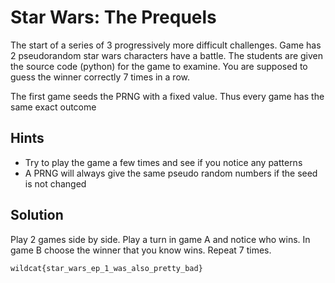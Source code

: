 # Star Wars: The Prequels

The start of a series of 3 progressively more difficult challenges.  Game has 2
pseudorandom star wars characters have a battle.  The students are given the
source code (python) for the game to examine. You are supposed to guess
the winner correctly 7 times in a row.

The first game seeds the PRNG with a fixed value.  Thus every game has the same
exact outcome

## Hints

* Try to play the game a few times and see if you notice any patterns
* A PRNG will always give the same pseudo random numbers if the seed is not
  changed

## Solution

Play 2 games side by side.  Play a turn in game A and notice who wins.  In game
B choose the winner that you know wins.  Repeat 7 times.

```
wildcat{star_wars_ep_1_was_also_pretty_bad}
```
